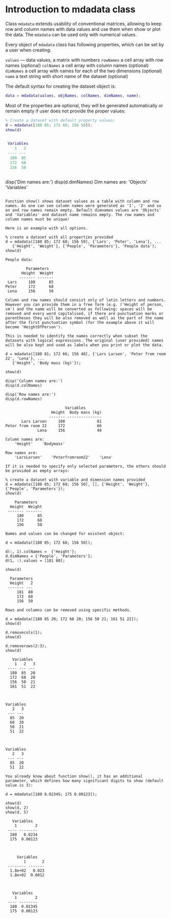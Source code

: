 # Introduction to mdadata class

Class `mdadata` extends usability of conventional matrices, allowing to keep row and column names with data values and use them when show or plot the data. The `mdadata` can be used only with numerical values.

Every object of `mdadata` class has following properties, which can be set by a user when creating:

`values` — data values, a matrix with numbers
`rowNames` a cell array with row names (optional)
`colNames` a cell array with column names (optional)
`dimNames` a cell array with names for each of the two dimensions (optional)
`name` a text string with short name of the dataset (optional)

The default syntax for creating the dataset object is:

```matlab
data = mdadata(values, objNames, colNames, dimNames, name);
```

Most of the properties are optional, they will be generated automatically or remain empty if user does not provide the proper values:

```matlab
% Create a dataset with default property values:
d = mdadata([180 85; 172 68; 156 50]);
show(d)
```

```matlab

 Variables
    1   2
 ---- ---
  180  85
  172  68
  156  50
```
  
```matlab
```
disp('Dim names are:')
disp(d.dimNames)
Dim names are:
    'Objects'    'Variables'
```

Function show() shows dataset values as a table with column and row names. As one can see column names were generated as '1', '2' and so on and row names remain empty. Default dimnames values are 'Objects' and 'Variables' and dataset name remains empty. The row names and column names must be unique!

Here is an example with all options.

% create a dataset with all properties provided
d = mdadata([180 85; 172 68; 156 50], {'Lars', 'Peter', 'Lena'}, ...
   {'Height', 'Weight'}, {'People', 'Parameters'}, 'People data');
show(d)

People data:

         Parameters
       Height  Weight
      ------- -------
 Lars     180      85
Peter     172      68
 Lena     156      50

Column and row names should consist only of latin letters and numbers. However you can provide them in a free form (e.g. ('Height of person, cm') and the name will be converted as following: spaces will be removed and every word capitalised, if there are punctuation marks or parentheses they will be also removed as well as the part of the name after the first punctuation symbol (for the example above it will become 'HeightOfPerson').

This is needed to identify the names correctly when subset the datasets with logical expressions. The original (user provided) names will be also kept and used as labels when you print or plot the data.

d = mdadata([180 81; 172 66; 156 48], {'Lars Larsen', 'Peter from room 22', 'Lena'}, ...
   {'Height', 'Body mass (kg)'});

show(d)

disp('Column names are:')
disp(d.colNames)

disp('Row names are:')
disp(d.rowNames)

                          Variables
                    Height  Body mass (kg)
                   ------- ---------------
       Lars Larsen     180              81
Peter from room 22     172              66
              Lena     156              48

Column names are:
    'Height'    'Bodymass'

Row names are:
    'LarsLarsen'    'Peterfromroom22'    'Lena'

If it is needed to specify only selected parameters, the others should be provided as empty arrays:

% create a dataset with variable and dimension names provided
d = mdadata([180 85; 172 68; 156 50], [], {'Height', 'Weight'}, {'People', 'Parameters'});
show(d)

    Parameters
  Height  Weight
 ------- -------
     180      85
     172      68
     156      50

Names and values can be changed for existent object:

d = mdadata([180 85; 172 68; 156 50]);

d(:, 1).colNames =  {'Height'};
d.dimNames = {'People', 'Parameters'};
d(1, :).values = [181 88];

show(d)

  Parameters
  Height   2
 ------- ---
     181  88
     172  68
     156  50

Rows and columns can be removed using specific methods.

d = mdadata([180 85 20; 172 68 20; 156 50 21; 161 51 22]);
show(d)

d.removecols(1);
show(d)

d.removerows(2:3);
show(d)

   Variables
    1   2   3
 ---- --- ---
  180  85  20
  172  68  20
  156  50  21
  161  51  22



Variables
   2   3
 --- ---
  85  20
  68  20
  50  21
  51  22



Variables
   2   3
 --- ---
  85  20
  51  22

You already know about function show(), it has an additional parameter, which defines how many significant digits to show (default value is 3):

d = mdadata([180 0.02345; 175 0.00123]);

show(d)
show(d, 2)
show(d, 5)

   Variables
    1        2
 ---- --------
  180   0.0234
  175  0.00123



     Variables
        1       2
 -------- -------
  1.8e+02   0.023
  1.8e+02  0.0012



   Variables
    1        2
 ---- --------
  180  0.02345
  175  0.00123